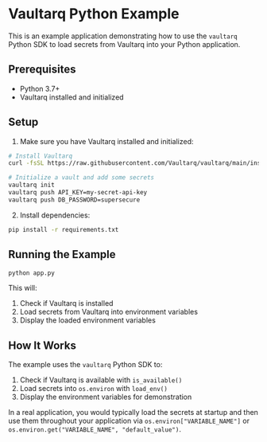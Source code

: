 # Vaultarq Python Example

This is an example application demonstrating how to use the `vaultarq` Python SDK to load secrets from Vaultarq into your Python application.

## Prerequisites

- Python 3.7+
- Vaultarq installed and initialized

## Setup

1. Make sure you have Vaultarq installed and initialized:

```bash
# Install Vaultarq
curl -fsSL https://raw.githubusercontent.com/Vaultarq/vaultarq/main/install.sh | bash

# Initialize a vault and add some secrets
vaultarq init
vaultarq push API_KEY=my-secret-api-key
vaultarq push DB_PASSWORD=supersecure
```

2. Install dependencies:

```bash
pip install -r requirements.txt
```

## Running the Example

```bash
python app.py
```

This will:
1. Check if Vaultarq is installed
2. Load secrets from Vaultarq into environment variables
3. Display the loaded environment variables

## How It Works

The example uses the `vaultarq` Python SDK to:

1. Check if Vaultarq is available with `is_available()`
2. Load secrets into `os.environ` with `load_env()`
3. Display the environment variables for demonstration

In a real application, you would typically load the secrets at startup and then use them throughout your application via `os.environ["VARIABLE_NAME"]` or `os.environ.get("VARIABLE_NAME", "default_value")`. 